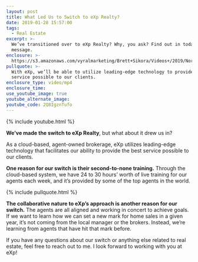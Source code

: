 ```yaml
---
layout: post
title: What Led Us to Switch to eXp Realty?
date: 2019-01-28 15:57:00
tags:
  - Real Estate
excerpt: >-
  We’ve transitioned over to eXp Realty? Why, you ask? Find out in today’s
  message.
enclosure: >-
  https://s3.amazonaws.com/vyralmarketing/Brett+Sikora/Videos+/2019/North+Jersey+Real+Estate-+Why+We+Made+the+Switch+to+eXp+Realty.mp4
pullquote: >-
  With eXp, we’ll be able to utilize leading-edge technology to provide the best
  service possible to our clients.
enclosure_type: video/mp4
enclosure_time:
use_youtube_image: true
youtube_alternate_image:
youtube_code: 2Q8IgznTufo
---
```


{% include youtube.html %}

**We’ve made the switch to eXp Realty**, but what about it drew us in?&nbsp;

As a cloud-based, agent-owned brokerage, eXp utilizes leading-edge technology that facilitates our ability to provide the best service possible to our clients.&nbsp;

**One reason for our switch is their second-to-none training.** Through the cloud-based system, we have 24 to 30 hours’ worth of live training for our agents each week, and it’s provided by some of the top agents in the world.&nbsp;

{% include pullquote.html %}

**The collaborative nature to eXp’s approach is another reason for our switch.** The agents are all aligned and working in concert to achieve goals. If we want to learn how we can set a new mark for home sales in a given year, it’s not coming from the local manager or the brokers. Instead, we’re learning from agents that have hit that mark before.

If you have any questions about our switch or anything else related to real estate, feel free to reach out to me. I look forward to working with you at eXp!<br>&nbsp;

&nbsp;